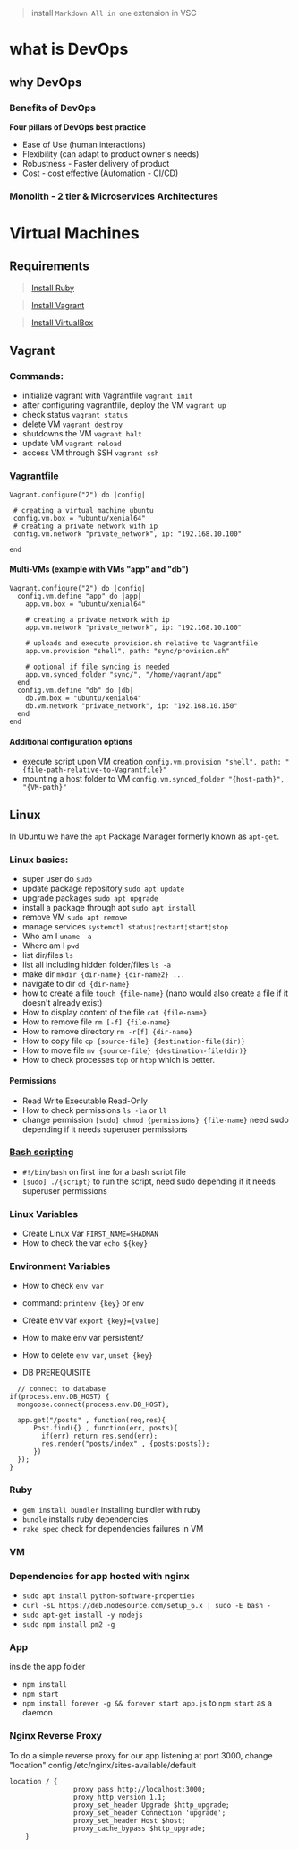 > install `Markdown All in one` extension in VSC
# what is DevOps
## why DevOps
### Benefits of DevOps

**Four pillars of DevOps best practice**
- Ease of Use (human interactions)
- Flexibility (can adapt to product owner's needs)
- Robustness - Faster delivery of product
- Cost - cost effective (Automation - CI/CD)

### Monolith - 2 tier & Microservices Architectures


# Virtual Machines
## **Requirements**
> [Install Ruby](https://github.com/oneclick/rubyinstaller2/releases/download/RubyInstaller-2.6.6-1/rubyinstaller-devkit-2.6.6-1-x64.exe)

> [Install Vagrant](https://www.vagrantup.com/)

> [Install VirtualBox](https://www.virtualbox.org/wiki/Downloads)

## **Vagrant**
### Commands:
- initialize vagrant with Vagrantfile `vagrant init`
- after configuring vagrantfile, deploy the VM `vagrant up`
- check status `vagrant status`
- delete VM `vagrant destroy`
- shutdowns the VM `vagrant halt`
- update VM `vagrant reload`
- access VM through SSH `vagrant ssh`

### [Vagrantfile](Vagrantfile)
```
Vagrant.configure("2") do |config|

 # creating a virtual machine ubuntu 
 config.vm.box = "ubuntu/xenial64"
 # creating a private network with ip
 config.vm.network "private_network", ip: "192.168.10.100"

end
```

#### Multi-VMs (example with VMs "app" and "db")
```
Vagrant.configure("2") do |config|
  config.vm.define "app" do |app|
    app.vm.box = "ubuntu/xenial64"
  
    # creating a private network with ip
    app.vm.network "private_network", ip: "192.168.10.100"
  
    # uploads and execute provision.sh relative to Vagrantfile
    app.vm.provision "shell", path: "sync/provision.sh"  

    # optional if file syncing is needed
    app.vm.synced_folder "sync/", "/home/vagrant/app"
  end
  config.vm.define "db" do |db|
    db.vm.box = "ubuntu/xenial64"
    db.vm.network "private_network", ip: "192.168.10.150"
  end
end
```

#### **Additional configuration options**
- execute script upon VM creation `config.vm.provision "shell", path: "{file-path-relative-to-Vagrantfile}"`
- mounting a host folder to VM `config.vm.synced_folder "{host-path}", "{VM-path}"`

## **Linux**
In Ubuntu we have the `apt` Package Manager formerly known as `apt-get`.
### Linux basics:
- super user do `sudo`
- update package repository `sudo apt update`
- upgrade packages `sudo apt upgrade`
- install a package through apt `sudo apt install`
- remove VM `sudo apt remove`
- manage services `systemctl status¦restart¦start¦stop`
- Who am I `uname -a`
- Where am I `pwd`
- list dir/files `ls`
- list all including hidden folder/files `ls -a`
- make dir `mkdir {dir-name} {dir-name2} ...`
- navigate to dir `cd {dir-name}`
- how to create a file `touch {file-name}` (nano would also create a file if it doesn't already exist)
- How to display content of the file `cat {file-name}`
- How to remove file `rm [-f] {file-name}`
- How to remove directory `rm -r[f] {dir-name}`
- How to copy file `cp {source-file} {destination-file(dir)}`
- How to move file `mv {source-file} {destination-file(dir)}`
- How to check processes `top` or `htop` which is better.
  
#### Permissions
- Read Write Executable Read-Only
- How to check permissions `ls -la` or `ll`
- change permission `[sudo] chmod {permissions} {file-name}` need sudo depending if it needs superuser permissions
  
### [Bash scripting](sync/provision.sh)
- `#!/bin/bash` on first line for a bash script file
- `[sudo] ./{script}` to run the script, need sudo depending if it needs superuser permissions

### Linux Variables
- Create Linux Var `FIRST_NAME=SHADMAN`
- How to check the var `echo ${key}`
  
### Environment Variables
- How to check `env var`
- command: `printenv {key}` or `env`
- Create env var `export {key}={value}`
- How to make env var persistent?
- How to delete `env var`, `unset {key}`


- DB PREREQUISITE
```
  // connect to database
if(process.env.DB_HOST) {
  mongoose.connect(process.env.DB_HOST);

  app.get("/posts" , function(req,res){
      Post.find({} , function(err, posts){
        if(err) return res.send(err);
        res.render("posts/index" , {posts:posts});
      })
  });
}
```
  
### Ruby
- `gem install bundler` installing bundler with ruby
- `bundle` installs ruby dependencies
- `rake spec` check for dependencies failures in VM

### **VM**

### Dependencies for app hosted with nginx
- `sudo apt install python-software-properties`
- `curl -sL https://deb.nodesource.com/setup_6.x | sudo -E bash -`
- `sudo apt-get install -y nodejs`
- `sudo npm install pm2 -g`

### App
inside the app folder
- `npm install`
- `npm start`
- `npm install forever -g && forever start app.js` to `npm start` as a daemon

### Nginx Reverse Proxy
To do a simple reverse proxy for our app listening at port 3000, change "location" config /etc/nginx/sites-available/default
```
location / {
                proxy_pass http://localhost:3000;
                proxy_http_version 1.1;
                proxy_set_header Upgrade $http_upgrade;
                proxy_set_header Connection 'upgrade';
                proxy_set_header Host $host;
                proxy_cache_bypass $http_upgrade;
    }
```



